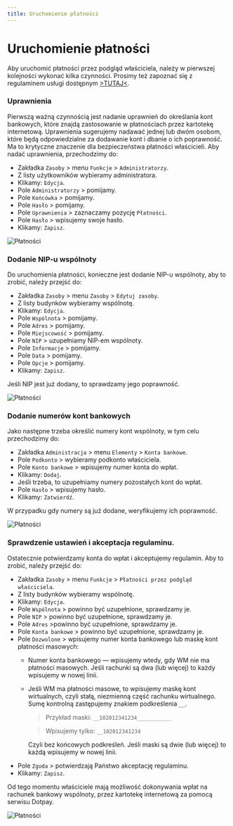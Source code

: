 ```yaml
---
title: Uruchomienie płatności
---
```

# Uruchomienie płatności

Aby uruchomić płatności przez podgląd właściciela, należy w pierwszej kolejności wykonać kilka czynności. Prosimy też zapoznać się z regulaminem usługi dostępnym [>TUTAJ<](https://docs.google.com/document/d/1PemdnnfQCmwqsxqHocUK33E_WHUoHukVCt7pBFn85fE/).

### Uprawnienia

Pierwszą ważną czynnością jest nadanie uprawnień do określania kont bankowych, które znajdą zastosowanie w płatnościach przez kartotekę internetową. Uprawnienia sugerujemy nadawać jednej lub dwóm osobom, które będą odpowiedzialne za dodawanie kont i dbanie o ich poprawność. Ma to krytyczne znaczenie dla bezpieczeństwa płatności właścicieli. Aby nadać uprawnienia, przechodzimy do:

- Zakładka `Zasoby` > menu `Funkcje` > `Administratorzy`.
- Z listy użytkowników wybieramy administratora.
- Klikamy: `Edycja`.
- Pole `Administratorzy` > pomijamy.
- Pole `Końcówka` > pomijamy.
- Pole `Hasło` > pomijamy.
- Pole `Uprawnienia` > zaznaczamy pozycję `Płatności`.
- Pole `Hasło` > wpisujemy swoje hasło.
- Klikamy: `Zapisz`.

![Płatności](platnosci1.gif)

### Dodanie NIP-u wspólnoty

Do uruchomienia płatności, konieczne jest dodanie NIP-u wspólnoty, aby to zrobić, należy przejść do:

- Zakładka `Zasoby` > menu `Zasoby` > `Edytuj zasoby`.
- Z listy budynków wybieramy wspólnotę.
- Klikamy: `Edycja`.
- Pole `Wspólnota` > pomijamy.
- Pole `Adres` > pomijamy.
- Pole `Miejscowość` > pomijamy.
- Pole `NIP` > uzupełniamy NIP-em wspólnoty.
- Pole `Informacje` > pomijamy.
- Pole `Data` > pomijamy.
- Pole `Opcje` > pomijamy.
- Klikamy: `Zapisz`.

Jeśli NIP jest już dodany, to sprawdzamy jego poprawność.

![Płatności](platnosci2.gif)

### Dodanie numerów kont bankowych

Jako następne trzeba określić numery kont wspólnoty, w tym celu przechodzimy do:

- Zakładka `Administracja` > menu `Elementy` > `Konta bankowe`.
- Pole `Podkonto` > wybieramy podkonto właściciela.
- Pole `Konto bankowe` > wpisujemy numer konta do wpłat.
- Klikamy: `Dodaj`.
- Jeśli trzeba, to uzupełniamy numery pozostałych kont do wpłat.
- Pole `Hasło` > wpisujemy hasło.
- Klikamy: `Zatwierdź`.

W przypadku gdy numery są już dodane, weryfikujemy ich poprawność.

![Płatności](platnosci3.gif)

### Sprawdzenie ustawień i akceptacja regulaminu.

Ostatecznie potwierdzamy konta do wpłat i akceptujemy regulamin. Aby to zrobić, należy przejść do:

- Zakładka `Zasoby` > menu `Funkcje` > `Płatności przez podgląd właściciela`.
- Z listy budynków wybieramy wspólnotę.
- Klikamy: `Edycja`.
- Pole `Wspólnota` > powinno być uzupełnione, sprawdzamy je.
- Pole `NIP` > powinno być uzupełnione, sprawdzamy je.
- Pole `Adres` >powinno być uzupełnione, sprawdzamy je.
- Pole `Konta bankowe` > powinno być uzupełnione, sprawdzamy je.
- Pole `Dozwolone` > wpisujemy numer konta bankowego lub maskę kont płatności masowych:
  - Numer konta bankowego — wpisujemy wtedy, gdy WM nie ma płatności masowych.  Jeśli rachunki są dwa (lub więcej) to każdy wpisujemy w nowej linii.
  - Jeśli WM ma płatności masowe, to wpisujemy maskę kont wirtualnych, czyli stałą, niezmienną część rachunku wirtualnego. Sumę kontrolną zastępujemy znakiem podkreślenia `__`.

    >Przykład maski: `__102012341234___________`
    
    >Wpisujemy tylko: `__102012341234`
    
    Czyli bez końcowych podkreśleń. Jeśli maski są dwie (lub więcej) to każdą wpisujemy w nowej linii.
- Pole `Zgoda` > potwierdzają Państwo akceptację regulaminu.
- Klikamy: `Zapisz`.

Od tego momentu właściciele mają możliwość dokonywania wpłat na rachunek bankowy wspólnoty, przez kartotekę internetową za pomocą serwisu Dotpay.

![Płatności](platnosci4.gif)